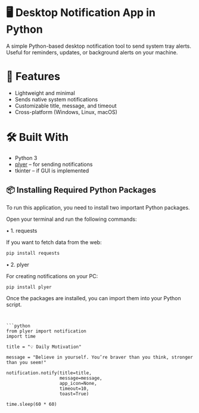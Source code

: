 # 🖥️ Desktop Notification App in Python

A simple Python-based desktop notification tool to send system tray alerts. Useful for reminders, updates, or background alerts on your machine.

# 📌 Features

* Lightweight and minimal
* Sends native system notifications
* Customizable title, message, and timeout
* Cross-platform (Windows, Linux, macOS)

# 🛠️ Built With

* Python 3
* [plyer](https://github.com/kivy/plyer) – for sending notifications
* tkinter – if GUI is implemented


## 📦 Installing Required Python Packages

To run this application, you need to install two important Python packages.

Open your terminal and run the following commands:

 • 1. requests

If you want to fetch data from the web:

```bash
pip install requests
```

 • 2. plyer

For creating notifications on your PC:

```bash
pip install plyer
```

Once the packages are installed, you can import them into your Python script.
````


```python
from plyer import notification
import time

title = "💡 Daily Motivation"

message = "Believe in yourself. You’re braver than you think, stronger than you seem!"

notification.notify(title=title,
                    message=message,
                    app_icon=None, 
                    timeout=10,
                    toast=True) 

time.sleep(60 * 60)
````




